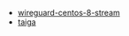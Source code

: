 - [wireguard-centos-8-stream](https://github.com/lknite/lknite-helm-charts/tree/main/charts/wireguard-centos-8-stream)
- [taiga](https://github.com/lknite/lknite-helm-charts/tree/main/charts/taiga)
